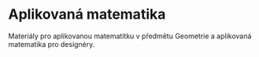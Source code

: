 # Aplikovaná matematika

Materiály pro aplikovanou matematitku v předmětu Geometrie a aplikovaná matematika pro designéry.
